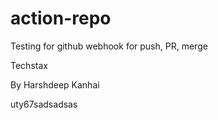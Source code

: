 # action-repo
Testing for github webhook for push, PR, merge

Techstax

By Harshdeep Kanhai

uty67sadsadsas
